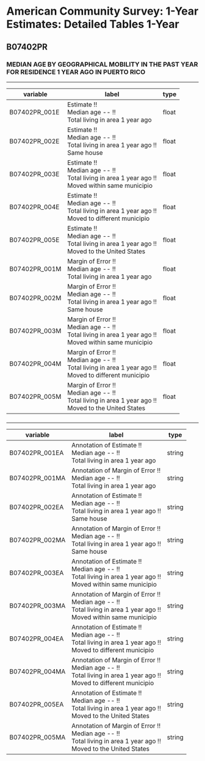 # American Community Survey: 1-Year Estimates: Detailed Tables 1-Year

## B07402PR

### MEDIAN AGE BY GEOGRAPHICAL MOBILITY IN THE PAST YEAR FOR RESIDENCE 1 YEAR AGO IN PUERTO RICO

___

| variable | label | type |
| ----- | ----- | ----- |
| B07402PR_001E | Estimate !!<br>Median age -- !!<br>Total living in area 1 year ago | float |
| B07402PR_002E | Estimate !!<br>Median age -- !!<br>Total living in area 1 year ago !!<br>Same house | float |
| B07402PR_003E | Estimate !!<br>Median age -- !!<br>Total living in area 1 year ago !!<br>Moved within same municipio | float |
| B07402PR_004E | Estimate !!<br>Median age -- !!<br>Total living in area 1 year ago !!<br>Moved to different municipio | float |
| B07402PR_005E | Estimate !!<br>Median age -- !!<br>Total living in area 1 year ago !!<br>Moved to the United States | float |
| B07402PR_001M | Margin of Error !!<br>Median age -- !!<br>Total living in area 1 year ago | float |
| B07402PR_002M | Margin of Error !!<br>Median age -- !!<br>Total living in area 1 year ago !!<br>Same house | float |
| B07402PR_003M | Margin of Error !!<br>Median age -- !!<br>Total living in area 1 year ago !!<br>Moved within same municipio | float |
| B07402PR_004M | Margin of Error !!<br>Median age -- !!<br>Total living in area 1 year ago !!<br>Moved to different municipio | float |
| B07402PR_005M | Margin of Error !!<br>Median age -- !!<br>Total living in area 1 year ago !!<br>Moved to the United States | float |
### 

___

| variable | label | type |
| ----- | ----- | ----- |
| B07402PR_001EA | Annotation of Estimate !!<br>Median age -- !!<br>Total living in area 1 year ago | string |
| B07402PR_001MA | Annotation of Margin of Error !!<br>Median age -- !!<br>Total living in area 1 year ago | string |
| B07402PR_002EA | Annotation of Estimate !!<br>Median age -- !!<br>Total living in area 1 year ago !!<br>Same house | string |
| B07402PR_002MA | Annotation of Margin of Error !!<br>Median age -- !!<br>Total living in area 1 year ago !!<br>Same house | string |
| B07402PR_003EA | Annotation of Estimate !!<br>Median age -- !!<br>Total living in area 1 year ago !!<br>Moved within same municipio | string |
| B07402PR_003MA | Annotation of Margin of Error !!<br>Median age -- !!<br>Total living in area 1 year ago !!<br>Moved within same municipio | string |
| B07402PR_004EA | Annotation of Estimate !!<br>Median age -- !!<br>Total living in area 1 year ago !!<br>Moved to different municipio | string |
| B07402PR_004MA | Annotation of Margin of Error !!<br>Median age -- !!<br>Total living in area 1 year ago !!<br>Moved to different municipio | string |
| B07402PR_005EA | Annotation of Estimate !!<br>Median age -- !!<br>Total living in area 1 year ago !!<br>Moved to the United States | string |
| B07402PR_005MA | Annotation of Margin of Error !!<br>Median age -- !!<br>Total living in area 1 year ago !!<br>Moved to the United States | string |

